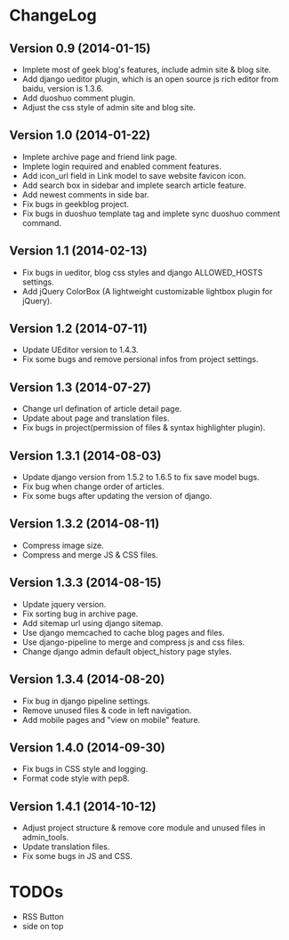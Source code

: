 ChangeLog
=========

Version 0.9 (2014-01-15)
--------------------------

  * Implete most of geek blog's features, include admin site & blog site.
  * Add django ueditor plugin, which is an open source js rich editor from baidu, version is 1.3.6.
  * Add duoshuo comment plugin.
  * Adjust the css style of admin site and blog site.

Version 1.0 (2014-01-22)
----------------------------

  * Implete archive page and friend link page.
  * Implete login required and enabled comment features.
  * Add icon_url field in Link model to save website favicon icon.
  * Add search box in sidebar and implete search article feature.
  * Add newest comments in side bar.
  * Fix bugs in geekblog project.
  * Fix bugs in duoshuo template tag and implete sync duoshuo comment command.

Version 1.1 (2014-02-13)
----------------------------

  * Fix bugs in ueditor, blog css styles and django ALLOWED_HOSTS settings.
  * Add jQuery ColorBox (A lightweight customizable lightbox plugin for jQuery).

Version 1.2 (2014-07-11)
----------------------------

  * Update UEditor version to 1.4.3.
  * Fix some bugs and remove persional infos from project settings.

Version 1.3 (2014-07-27)
----------------------------

  * Change url defination of article detail page.
  * Update about page and translation files.
  * Fix bugs in project(permission of files & syntax highlighter plugin).

Version 1.3.1 (2014-08-03)
----------------------------

  * Update django version from 1.5.2 to 1.6.5 to fix save model bugs.
  * Fix bug when change order of articles.
  * Fix some bugs after updating the version of django.

Version 1.3.2 (2014-08-11)
----------------------------

  * Compress image size.
  * Compress and merge JS & CSS files.

Version 1.3.3 (2014-08-15)
----------------------------

  * Update jquery version.
  * Fix sorting bug in archive page.
  * Add sitemap url using django sitemap.
  * Use django memcached to cache blog pages and files.
  * Use django-pipeline to merge and compress js and css files.
  * Change django admin default object_history page styles.

Version 1.3.4 (2014-08-20)
----------------------------

  * Fix bug in django pipeline settings.
  * Remove unused files & code in left navigation.
  * Add mobile pages and "view on mobile" feature.

Version 1.4.0 (2014-09-30)
----------------------------

  * Fix bugs in CSS style and logging.
  * Format code style with pep8.

Version 1.4.1 (2014-10-12)
----------------------------

  * Adjust project structure & remove core module and unused files in admin_tools.
  * Update translation files.
  * Fix some bugs in JS and CSS.


TODOs
=====
  * RSS Button
  * side on top
